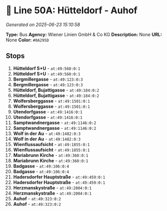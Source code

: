 # 🚌 Line 50A: Hütteldorf - Auhof

*Generated on 2025-06-23 15:10:58*

**Type:** Bus
**Agency:** Wiener Linien GmbH & Co KG
**Description:** None
**URL:** None
**Color:** `#0A295D`

## Stops

1. **Hütteldorf S+U** - `at:49:560:0:1`
2. **Hütteldorf S+U** - `at:49:560:0:1`
3. **Bergmillergasse** - `at:49:123:0:3`
4. **Bergmillergasse** - `at:49:123:0:3`
5. **Hütteldorf, Bujattigasse** - `at:49:184:0:2`
6. **Hütteldorf, Bujattigasse** - `at:49:184:0:2`
7. **Wolfersberggasse** - `at:49:1501:0:1`
8. **Wolfersberggasse** - `at:49:1501:0:1`
9. **Utendorfgasse** - `at:49:1416:0:1`
10. **Utendorfgasse** - `at:49:1416:0:1`
11. **Samptwandnergasse** - `at:49:1146:0:2`
12. **Samptwandnergasse** - `at:49:1146:0:2`
13. **Wolf in der Au** - `at:49:1482:0:3`
14. **Wolf in der Au** - `at:49:1482:0:3`
15. **Wienflussaufsicht** - `at:49:1855:0:1`
16. **Wienflussaufsicht** - `at:49:1855:0:1`
17. **Mariabrunn Kirche** - `at:49:360:0:1`
18. **Mariabrunn Kirche** - `at:49:360:0:1`
19. **Badgasse** - `at:49:106:0:4`
20. **Badgasse** - `at:49:106:0:4`
21. **Hadersdorfer Hauptstraße** - `at:49:459:0:1`
22. **Hadersdorfer Hauptstraße** - `at:49:459:0:1`
23. **Herzmanskystraße** - `at:49:2004:0:1`
24. **Herzmanskystraße** - `at:49:2004:0:1`
25. **Auhof** - `at:49:323:0:2`
26. **Auhof** - `at:49:323:0:2`